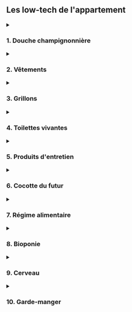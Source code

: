 

<h2>Les low-tech de l'appartement</h2>


<details>

<summary><h3>1. Douche champignonnière</h3></summary>

<h4>Une douche qui divise par 10 la consommation d'eau, par 15 celle d'énergie et… qui produit des champignons.</h4>

Les Français consomment en moyenne 150 litres d'eau par jour et par personne. 40 % de cette eau est utilisée pour l'hygiène (bain, douche).

La consommation d'un ballon d'eau chaude représente plus de 10 % de la facture électrique d'un logement en France.


<div class="note">
<strong>Note:</strong> Notre objectif était de diviser par 10 la consommation d'eau et par 15 celle d'énergie
</div>


<h4>Principe de fonctionnement</h4>

La première étape a été de trouver la meilleure technologie pour réduire le débit d'eau tout en garantissant hygiène et confort. Nous avons été séduits par la brumisation. Résultats de nos essais : deux brumisateurs fixes et émettant un jet diffus mouillant, plus un troisième mobile (au bout d'un tuyau souple) avec un jet plus focalisé et puissant pour le rinçage.

Notre consommation d'eau est descendue à un volume compris entre 2 et 5 litres par douche.

Nous avons opté pour un ballon d'eau chaude de seulement 2 litres chauffé à 75 degrés (pas de risque de légionellose). Au début de la douche, l'eau pulvérisée est chaude (mais ne brûle pas, car les gouttes sont très fines). Elle se refroidit très progressivement au fur et à mesure que l'eau froide du réseau d'eau de la ville entre dans le ballon. On termine donc par une douche froide, ce qui est reconnu bon pour la santé.

Ce ballon était isolé thermiquement par 15 cm de laine de chanvre. Il était équipé d'un thermostat qui coupait le courant lorsque le ballon était chaud.

Le sol de la douche était une plaque en inox, inclinée pour que l'eau s'écoule dans une gouttière. Un biofiltre équipé d'une pompe traitait l'eau savonneuse avant qu'elle soit envoyée dans le système de culture en bioponie.

La cabine de douche étant l'espace le plus humide de l'appartement, nous avons choisi d'y faire pousser des champignons. 4 tours de culture de pleurotes étaient suspendues à la structure. Une rotation de deux tours toutes les deux semaines permettait de les garder pendant leur phase de fructification. Une fois cette phase terminée, le substrat (sciure de paille et mycélium) était utilisé pour les toilettes vivantes.

Un mur végétalisé de mousse visait à absorber le dioxyde de carbone des pleurotes. Un tuyau d'aération était relié à un extracteur pour renouveler l’air régulièrement.

Nous utilisions des savons et shampoings solides neutres et bio afin de ne pas polluer l'eau.

Malgré la petite surface de l'appartement, nous avons choisi de créer une grande douche. Nous voulions que ce soit un espace de détente pour y passer un temps agréable que ce soit pour se laver ou s'occuper des champignons.

<div class="note">

Nous avons atteint les objectifs en termes d'économie d'eau et d'énergie. Cette douche était non seulement très agréable mais aussi très économe et productive.

**Cependant quelques améliorations sont à intégrer :**

- L'eau recyclée de la douche peut être intégrée à la solution de culture des plantes. Cependant, suite à des tests menés par le laboratoire RITTMO, nous avons vu que son taux de salinité était élevé, ce qui n’est pas optimal pour leur croissance. Il serait intéressant de poursuivre les tests pour voir si le choix du type de savon a un impact sur ce taux.

- Il est préférable de récolter les champignons avant qu'il n'émettent leurs spores. Nous avons retrouvé une couche de spores collée aux pales du ventilateur.

- La brumisation mouille moins vite qu'une douce classique. Il faut prévoir davantage de temps, surtout quand on a les cheveux longs.

- En hiver, lorsque la température de la salle de bain est froide, l’eau brumisée doit être au-dessus de 70 degrés au début de la douche. En effet, les gouttelettes fines se refroidissent vite au contact de l'air. À l'inverse en été, quand la température de l'air est chaud, il n'est pas nécessaire de chauffer l’eau.
</div>

</details>

<details>
    <summary><h3>2. Vêtements</h3></summary>
    
<h4>Des vêtements en fibre naturelle, seconde main ou made in Boulogne-Billancourt.</h4>

L'industrie du vêtement est l'une des plus polluantes au monde. Elle génère environ 1,2 milliard de tonnes de CO₂ par an, soit plus que tous les vols internationaux et le trafic maritime réunis. Elle est aussi responsable de 20 % de la pollution mondiale de l’eau à cause des teintures et des traitements chimiques. 

Pour que notre garde-robe ne génère pas ces impacts négatifs, la première résolution a été de posséder peu de vêtements mais de qualité. Corentin a opté pour des vêtements en fibre naturelle (laine, coton, lin). Amateur de couture, il a fabriqué une partie de ses vêtements par lui-même (chaussures, pantalons). Caroline, de son côté, a privilégié la seconde main et le troc de vêtements, afin d’avoir accès à une plus grande diversité d’ensembles.  

<h4>Principe de fonctionnement</h4>

Fabriquer ses propres vêtements demande une certaine maîtrise de techniques de couture. Le plus simple est de copier un vêtement qu'on apprécie, en gardant le même type de tissu et sans tenter d'y apporter des modifications. Pour copier un vieux pantalon par exemple, on peut le découdre et s'en servir comme patron pour découper chaque pièce dans du tissu neuf. Il s'agit ensuite de coudre ses pièces ensemble dans le bon ordre.

Pour les chaussures, nous avons suivi deux options. La première, en partenariat avec des spécialistes de la chaussure (Axel M’Bemba et Mikel Cazenave), consistait à réaliser des semelles en bio plastique imprimé en 3D, assemblées avec du tissu. La seconde a été de réaliser des chaussures-chaussettes, en cousant une semaine de latex naturel avec une sangle en lin et des chaussettes en fibre de bambou.

<h4>Bilan et pistes d'amélioration</h4>

Caroline a été satisfaite du principe de seconde main et de troc. Cela lui a permis d'adapter sa garde-robe au fur et à mesure de ses envies, tout en gardant un nombre limité de vêtements.

Corentin a apprécié monter en compétences en couture, bien que les premiers essais ont demandé beaucoup de patience. Au début, confectionner un pantalon demandait une journée entière. Avec l'habitude, il les réalise maintenant en moins d'une demi-journée.

Concernant les chaussures, pour les premières les semelle en bioplastique n'ont pas duré dans le temps. Il faudrait trouver un type de bioplastique plus souple. Quant aux chaussures-chaussettes, elles sont aciles à fabriquer et agréables à porter, mais ne sont pas adaptées par temps pluvieux.

</details>
<details>
    <summary><h3>3. Grillons</h3></summary>
<h4>Des insectes comestibles adaptés à la vie urbaine</h4>

La viande est très nutritive mais a un mauvais impact sur l'environnement. La consommation d'insectes demande peu de ressources et d'espace. Peu commune en Europe, elle l’est dans de nombreux pays du monde. 

On estime que 2 milliards d'humains en consomment traditionnellement. Nous avons opté pour un régime alimentaire végétarien, tout en consommant une petite quantité d'insectes, notamment pour les apports en vitamine B12. Parmi les insectes comestibles, nous avons choisi les grillons, car ils sont très adaptés à l'élevage en milieu urbain.

<h4>Principe de l'élevage</h4>

Une armoire constituée de 6 vivariums était disposée dans l'entrée de l'appartement. Chaque vivarium contenait des boîtes à oeufs en carton (ils se logent dans les interstices), un abreuvoir et un plateau avec un mélange de graines broyées. Nous recevions les grillons à un âge de 4 semaines.

Après 4 à 6 semaines dans nos vivarium, ils atteignaient la taille adulte. Nous posions alors un pondoir afin qu'ils déposent des oeufs (ces oeufs étaient ensuite donnés aux éleveurs Sandra et Alison). Puis nous placions un piège (simple bocal en verre) pour capturer ceux que nous allions consommer.

<h3>Bilan et pistes d'amélioration

Il n'y a pas eu de problème majeur, mais l'élevage a été beaucoup moins productif que prévu. Nous avons apprécié les consommer, mais nous nous sommes aussi beaucoup attachés à nos grillons, et leur principal intérêt a été de mettre une bonne ambiance dans l'appartement grâce à leur chant !
L'élevage de grillons demande peu de temps et est très ludique.

<h4>Voici ce qui aurait pu être amélioré :</h4>
- Nous n'avons pas apporté les oeufs suffisamment régulièrement à Sandra et Alison, si bien qu'il n'y a pas eu le roulement attendu.
- Nous avons mis du temps avant de trouver le système le plus adapté pour les capturer.
- La mangeoire et l'abreuvoir peuvent être améliorés pour réduire le temps d'entretien ainsi que les risques de moisissure.
- Leur cycle de développement ralentit quand la température ambiante descend en dessous de 20 degrés.
- Les pondoirs sont remplis de fibre de coco humidifiée. Il est nécessaire de la stériliser avant de l'utiliser, sinon il y a un risque que les oeufs moisissent.

</details>

<details>
     <summary><h3>4. Toilettes vivantes</h3></summary>

<h4>Des toilettes vivantes pour valoriser les déchets organiques et économiser de l'eau</h4>

Les toilettes classiques utilisent de l’eau potable pour chaque chasse, ce qui représente environ 20 % de la consommation d’un foyer. Cette eau devient ensuite inutilisable, car transformée en « eaux noires ».
Chaque personne produit en moyenne 50 litres de matières solides et 500 litres d’urine par an.

Ces excréments contiennent des éléments nutritifs utiles comme l’azote, le phosphore et le potassium. Habituellement considérés comme des déchets, ils peuvent pourtant devenir une ressource précieuse.
Cependant, les toilettes sèches en appartement ne sont pas simples à mettre en place, car elles nécessitent un espace de compostage. C’est pourquoi nous avons conçu des toilettes vivantes, dans lesquelles l’urine est collectée d’un côté, tandis que de l’autre, des larves de mouche soldat noir transforment directement les matières organiques.

En plus de produire un fertilisant pour l’agriculture, ces larves constituent une excellente nourriture pour les animaux d’élevage. Elles permettent également de réduire par cinq le volume de déchets organiques, diminuant ainsi l’espace requis et la fréquence de maintenance.

<h4>Principe de fonctionnement</h4>

Au début de chaque cycle, des larves juvéniles sont ajoutées dans le bac. Pendant 2 à 3 semaines, elles consommaient les déchets organiques issus des toilettes, auxquels on ajoute un substrat (nous utilisions de la sciure de paille issue de la culture de pleurotes) ainsi que des déchets de cuisine, préalablement broyés (le broyeur a été réalisé avec l’Avant d’Après à partir d’un hachoir à viande relié à un pédalier de vélo).

Durant cette période, les larves grandissaient jusqu’à atteindre leur taille maximale. Il fallait alors tamiser le contenu du bac pour séparer les larves du fertilisant.
90 % des larves étaient ensuite données aux poules de notre ferme partenaire ; les 10 % restantes étaient remises aux éleveurs de mouches pour qu’elles deviennent mouches et se reproduisent afin d’obtenir de nouvelles larves juvéniles.

Pendant l’expérience, une partie du fertilisant a été utilisée par la ferme partenaire. Le reste a servi à divers tests, notamment pour la culture de champignons (comme le Coprin chevelu) et à des analyses menées avec le laboratoire RITTMO.

L’urine collectée a été valorisée dans différentes applications : intégrée au méthaniseur, utilisée comme engrais pour la culture bioponique, comme nourriture pour la culture de spiruline, ainsi que pour des expérimentations et analyses avec le laboratoire RITTMO, et pour des expérimentations comme fertilisant avec la ferme partenaire.

Nous utilisions des lingettes lavables et réutilisables en alternative au papier toilette.

<h3>Bilan et pistes d'amélioration

Les toilettes vivantes ont été un vrai succès. Elles ont très bien fonctionné, ont produit beaucoup de larves chaque semaine pour nourrir les poules de la ferme, le substrat produit était d'excellente qualité, et il n'y avait pas de mauvaises odeurs. Le temps de maintenance était très faible. Enfin, nous avons été émerveillés par ces larves auxquelles nous nous sommes beaucoup attachés !

<h3>Voici nos retours d’expérience :

- Quand il a commencé à faire froid en octobre, les larves ont ralenti leur activité. Il aurait fallu que la température reste au-dessus de 20 degrés.
- L'opération de tamisage était parfois difficile. Nous avons mis du temps avant de trouver le bon dosage de substrat afin que la matière soit facilement tamisable.
- Le bac qui contenait les larves était en PLA, trop fragile au niveau des pliures. Un bac en inox aurait été plus approprié.
- Ce bac était d'une longueur importante pour qu'il puisse s'étendre des toilettes à la table de cuisine. Cela a contraint l'aménagement de l'appartement car nous avons dû positionner les toilettes à côté de la cuisine. Il aurait été plus simple de disposer un récipient dans la cuisine pour recueillir les déchets de nourriture broyée, et le vider dans le bac des toilettes une ou deux fois par semaine.
- L'utilisation des copeaux de paille issus de la culture de pleurote comme substrat pour les toilettes était très efficace. Les tests de culture de coprins chevelus et de pleurotes sur le substrat produit par les larves sont prometteurs, ainsi que les tests réalisés par le laboratoire RITTMO pour l'utiliser comme fertilisant.
- Il serait intéressant de développer un biofiltre capable de valoriser 100 % de l'urine produite quotidiennement, et de poursuivre les expérimentations sur son utilisation dans le méthaniseur et dans un photobioréacteur à micro-algues.
- L'usage des lingettes est ergonomique et convaincant, mais il faudrait étudier le réel gain environnemental, car les laver demande de l'eau et de l'énergie. Il serait intéressant d'étudier l'utilisation d'un jet d’eau en alternative.
- La maintenance du broyeur à déchets de cuisine était pénible, car la matière séchait dans la grille de sortie. Un autre outil type hachoir manuel aurait été sans doute plus adapté.
- La puissance de ventilation doit être plus élevée lorsque les larves sont juvéniles car elles mettent plus de temps à transformer la matière, il est donc plus important de bien aérer pendant cette phase.
- Ce principe de toilette vivante est aujourd'hui difficilement réplicable, car les filières d'élevage de mouches ne sont pas assez développées.

</details>
<details>
    <summary><h3>5. Produits d'entretien</h3></summary>
<h4>8 ingrédients pour faire briller l'appartement</h4>

On estime qu'en France près de 50 % des logements sont concernés par une pollution de l’air intérieur liée aux COSV (composés organiques semi-volatils), émis notamment par les détergents, sprays, peintures ou produits parfumés.

Ces substances, une fois évacuées dans les réseaux d'eaux usées, contribuent à la pollution de l’eau. En France, plus de 200 substances actives utilisées en phytosanitaire ont été détectées dans les eaux superficielles et souterraines. Certains composants comme les PFAS sont persistants, bioaccumulables et reconnus pour polluer les nappes et les milieux aquatiques.

Le choix de produits d’entretien est loin d’être anodin: il impacte à la fois la qualité de l’air respiré au quotidien et la pureté de nos eaux.

Or nous voulions utiliser nos eaux usées pour la culture des plantes. Il était donc primordial de privilégier des alternatives plus saines, notamment en limitant les parfums chimiques. (Selon l'Ademe, les produits industriels émettent davantage de COV que les alternatives maison). Nous voulions aussi que ces produits répondent à la démarche zéro déchet.

<h4>Principe</h4>

Nous avons fait appel à Mathilde et Edith, 2 expertes dans ce domaine (de l'entreprise Léa Nature). Elles nous ont expliqué qu'on peut tout faire avec ces 8 composants :
- Percarbonate de soude
- Bicarbonate de soude
- Acide citrique
- Savon noir
- Cristaux de soude
- Blanc de meudon
- Terre de diatomée
- Vinaigre blanc
Par exemple, on peut utiliser le vinaigre pour nettoyer les vitres, le bicarbonate pour absorber les odeurs. On peut aussi faire des combinaisons :

<h4>Recettes</h4>


<div class="recipe">
<strong>Crème à récurer:</strong>

- 2 cuillères de savon noir
- 1 cuillère de blanc de meudon
- 1 cuillère de bicarbonate de soude
</div>

<div class="recipe">
<strong>Mousse crépitante pour enlever le tartre:</strong>
- 6 cuillères de percarbonate
- 3 cuillères de bicarbonate
- 1 cuillère d'acide citrique
</div>

Pour notre douche, nous avions choisi du savon et du shampoing solides, neutres, bio et sans parfum.

<h3>Bilan et pistes d'amélioration</h3>

Nous avons apprécié le principe d'avoir des bocaux avec différentes poudres et des recettes pour constituer les produits adaptés à chaque usage. Nous avons appris que "le propre n'a pas d'odeur".



</details>
<details>
    <summary><h3>6. Cocotte du futur</h3></summary>

<h4>Un nouveau système de cuisson pour économiser de l'énergie, réduire les émissions de gaz à effet de serre et la pollution de l'air intérieur.</h4>

Les modes de cuisson communs sont inefficaces d'un point de vue énergétique. Par exemple, faire cuire du riz à la casserole génère beaucoup de pertes thermiques car les parois ne sont pas isolées. On estime que la consommation moyenne d'énergie pour l'alimentation représente environ 6% à 30% de la consommation totale d'énergie d'un ménage français.

Les émissions de gaz à effet de serre provenant de la cuisson des aliments varient selon les méthodes de cuisson utilisées : les fours traditionnels à gaz ou électriques sont parmi les principaux contributeurs aux émissions de CO2 dans les ménages urbains.

La cuisson des aliments, surtout à haute température, dégage des polluants dans nos cuisines : des particules fines, des composés organiques volatils, du monoxyde de carbone et parfois des oxydes d'azote. Ces substances peuvent affecter la qualité de l’air et la santé respiratoire.

Ainsi, pour diminuer notre consommation d'énergie, réduire les émissions de gaz à effet de serre et éviter la pollution de l'air intérieur, nous avons mis au point la cocotte du futur. Elle a été conçue en partenariat avec l’ICAM de Nantes. Partant des recommandations de notre nutritionniste Anthony Berthou, la cuisson de nos aliments devaient principalement être à l'eau et à la vapeur. La solution retenue est une combinaison du principe de la marmite norvégienne et de l'autocuiseur électrique.

<h4>Principe de fonctionnement</h4>

C'est un autocuiseur (type cocotte-minute), chauffé par une résistance électrique, elle-même relié au cerveau (voir description du cerveau). Un isolant thermique évite les déperditions de chaleur.

Comme sur les autocuiseurs à riz, un thermostat coupe le courant électrique lorsque la température dépasse 100 degrés. Ainsi pour la cuisson du riz par exemple, si on met la bonne dose d'eau par rapport à la dose de riz, la cuisson s'arrête lorsque le riz est cuit (en effet, lorsque toute l'eau a été absorbé par le riz, la température monte et le thermostat coupe le circuit). Pour les cuissons à la vapeur, la chauffe s'arrête quand toute l'eau est évaporée.

La cocotte du futur est programmable. On peut régler sur le cerveau le temps de cuisson et le délai à partir duquel on souhaite qu'elle démarre. Ainsi nous préparions généralement nos plats le matin, afin qu'ils cuisent pendant la journée, pour profiter de l'énergie des panneaux solaires au moment où la batterie est pleine. Quand nous rentrions le soir, les plats étaient encore chauds, car l'isolation thermique était très efficace.

<h4>Bilan et pistes d'amélioration</h4>

La cocotte du futur a très bien fonctionné pendant toute l'expérience. Elle nous a permis de cuire les céréales et légumineuses à l'eau, et les plats à la vapeur comme les baos (pains chinois fourrés), les légumes, les tubercules ou les champignons.

D'après les tests réalisés par les étudiants de l'ICAM, la cocotte du futur divise par 5 à 10 la consommation d'énergie pour la cuisson.

<h4>Voici nos retours d'expérience :</h4>

- Il n'est pas facile de la nettoyer car elle est reliée à des câbles électriques. Il serait intéressant de tester le même principe que dans les autocuiseurs à riz, avec un récipient posé sur la plaque chauffante.
- La cocotte ne monte jamais en pression, donc il n’est sans doute pas nécessaire d'utiliser un autocuiseur du type cocotte-minute. Le contenant pourrait être réalisé avec des parois plus fines comme un faitout en inox.
- Elle est ergonomique, mais comme elle est peu puissante, le temps de cuisson est long. Il nous a fallu un temps d'adaptation pour apprendre à anticiper, en préparant nos plats à l'avance (le temps de préparation n'est pas plus long, mais il doit être anticipé). Il serait sans doute préférable de passer d'une puissance de 150W à 200W, voire même 250W.
- C'est très agréable de ne pas avoir à se soucier de la cuisson en cours. Contrairement à la cuisson au gaz ou aux plaques électriques, la cocotte du futur s'arrête automatiquement et les aliments ne sont jamais trop cuits. On peut donc lancer la cuisson et partir faire autre chose. Quand on rentre, c'est prêt et toujours chaud.
- Ce type de cuisson à l'eau et à la vapeur amène à manger plus sainement. Les aliments ne sont pas frits ou grillés (ce qui est déconseillé par notre nutritionniste).


</details>
<details>
    <summary><h3>7. Régime alimentaire</h3></summary>

<h4>Manger sain, bio, local, de saison, zéro déchet, économique… et appétissant.</h4>

Notre objectif était que notre nourriture soit d'origine bio, locale et de saison, que les recettes soient équilibrées sur le plan nutritif, peu consommatrices en énergie et en temps, que ce régime ne génère pas de déchets, soit accessible financièrement, et bien sûr bon sur le plan gustatif. C'est un défi de taille, mais qui a des impacts importants sur la santé et l'environnement.

<h4>Principe du régime Biosphère</h4>

Nous avons suivi les recommandations de notre nutritionniste Anthony Berthou, notamment grâce à son livre “Du bon sens dans notre assiette”, que nous avons combiné avec nos objectifs.

<h4>Voici la structure de nos repas :</h4>

- Petit déjeuner : Oléagineux, oeufs, fruits, bao ou pain complet tartiné de beurre, de fromage ou de sauce, grillons.
- Déjeuner : Salade de légumes crus ou cuits, plat Trois tiers (un tiers de légumes, un tiers de légumineuses, un tiers de céréales), fruits.
- Collation : Oléagineux, fruits.
- Dîner : Soupe ou bouillon, plat Trois tiers (un tiers de légumes, un tiers de légumineuses, un tiers de céréales), fruits.

<h4>Nos sources d'approvisionnement étaient les suivantes :</h4>

- Les denrées qui se conservent longtemps comme les céréales, les légumineuses ou l'huile venaient de l'épicerie participative à laquelle nous avions adhéré (l'Epi des Loges), et
l'épicerie bio du quartier. Certains ont été commandés en gros à un commerce bio en ligne sur Internet.
- Les fruits et légumes ainsi que les oeufs venaient principalement de la ferme partenaire La Ferme des Loges, à 15 km, dans laquelle nous travaillions une demi-journée par semaine. Une partie venait de l'épicerie bio du quartier.
- Les aromatiques, légumes feuilles, grillons et les champignons étaient cultivés ou élevés directement dans l'appartement.
- Nous consommions également des produits fermentés comme des boissons, yaourt et bocaux de lacto-fermentation, réalisés par Donatella, Julie ou nous même.

<h4>Bilan et pistes d'amélioration</h4>

Il a fallu plusieurs semaines de tâtonnement, avant de trouver les bonnes recettes, notamment pour passer sous le budget visé des 6,50 € par jour et par personne. Une fois rodés, il est possible de manger sain et durable, tout en étant très économe en temps et argent. Voici les principaux obstacles que nous avons eus à franchir :
- Apprendre à bien anticiper les repas, car nous partions d’ingrédients non transformés. Pour la cuisson de fèves, il faut penser à les faire tremper la veille, il faut laisser le temps à la pâte à bao pour lever, etc.
- Nous passer des aliments sucrés et exotiques. Le besoin en sucre diminue petit à petit quand on en réduit la consommation. L’arrêt du café, du chocolat et autres gourmandises demande aussi quelques semaines à oublier. Une fois l’expérience terminée nous avons repris leur consommation, mais de manière beaucoup plus modérée (et maîtrisée).
- La contrainte zéro déchet a limité la diversité d’aliments, car de nombreux produits ne sont pas emballés dans des cartons ou contenants réutilisables : le tofu, les laits végétaux, etc.
- Quand il y avait plusieurs jours de mauvais temps d’affilée, nous ne pouvions pas faire de cuissons longues (les batteries étaient déchargées). Nous aurions dû systématiser la confection de conserves les jours de beau temps : lentilles cuisinées, bases de soupes à diluer, etc.

</details>
<details>
    <summary><h3>8. Bioponie</h3></summary>
<h4>Faire pousser ses légumes dans la cuisine</h4>

Les légumes feuilles (salades, aromatiques, épinards…) perdent rapidement leur valeur nutritive. De plus, une partie s'abîme pendant le transport et le stockage. Il est donc important qu'ils poussent au plus près du consommateur.

Notre objectif était de les produire directement dans la cuisine, tout en recyclant l'eau et en produisant notre propre engrais à partir de matières organiques issues de l'appartement.

<h4>Principe de fonctionnement</h4>

Nous avons disposé un bassin de plus de 4 mètres carrés et 300 litres d’eau devant les fenêtres exposées au Sud. Nous y avons disposé des paniers de billes d'argile et repiqué plus de 120 plans de menthe, basilic, roquette, ciboulette, etc.

À une extrémité du bassin, une pompe immergée renvoyait l'eau dans un biofiltre (panier rempli de bille d'argile et roche volcanique) situé à l'autre extrémité. Ainsi l’eau circulait en circuit fermé dans le bassin.

Sur le pan de mur qui n'a pas de fenêtre, nous avons installé un bandeau d'éclairage horticole (LED), pour la croissance des plantes ainsi que l'éclairage de la pièce.
Notre table à manger était fixée au système de bioponie. Nous pouvions donc nous servir en feuilles sur ce “bar à cueillette” pendant les repas.

La pompe était reliée au “cerveau” et s’activait automatiquement (la fréquence dépendait de l’heure, l’ensoleillement et du niveau de la batterie).

L'eau de la douche, après être passée par un premier biofiltre, était intégrée au bassin. Comme les plantes consommaient plus que le volume d’eau de douche, nous devions rajouter de l'eau régulièrement. Nous ajoutions aussi en moyenne 1% d’urine en goutte à goutte dans le biofiltre.

<h4>Bilan et piste d'amélioration</h4>

Nous avons été très satisfaits du système. C’était très agréable d’avoir à disposition de la nourriture saine et fraîche, cela apporte beaucoup de satisfaction, et la vue en permanence de la végétation est plaisante et pousse à manger sainement.

Le temps de maintenance est très faible et cela permet des économies, car les légumes feuilles coûtent relativement cher.

<h4>Cependant certains points sont à améliorer :</h4>

- Certaines plantes ont bien poussé, d'autres non. Nous avons eu des soucis de repiquage : les plants transplantés sans doute trop vite, mourraient facilement. Des tests sont à poursuivre pour mieux comprendre quelles plantes poussent dans quelles conditions (en fonction de l'ensoleillement, de la saison).
- Le laboratoire RITTMO a constaté qu’une forte amélioration de la composition des engrais était possible. Il faudrait notamment diminuer la salinité de l’eau de douche, et intégrer un extrait du substrat des mouches soldat noires pour compléter les apports en certains éléments. Il serait aussi intéressant d’utiliser les eaux usées de l’évier.
- Le système rafraîchissait l'air en été grâce à l’inertie thermique des 300 litres d'eau, ainsi que par l’évapo-transpiration des plantes. Par contre, en hiver, le taux d'humidité dans l'air posait un problème de confort thermique. Il faut bien gérer la ventilation, voire même réduire le nombre de plantes en hiver.
- Après l’installation du système il faut prévoir plusieurs semaines pour que le système se “cycle” (afin que les populations de micro-organismes colonisent le milieu).

</details>
<details>
    <summary><h3>9. Cerveau</h3></summary>

<h4>Un appartement 100 % énergie renouvelable grâce au "cerveau"</h4>

Faire du froid (réfrigérateur, climatisation) et faire du chaud (chauffage, ballon d’eau chaude, bouilloire, four, plaques de cuisson) consomme beaucoup d'énergie dans nos logements.

Nous voulions que l'électricité de l'appartement dépende uniquement d'énergies renouvelables, tout en étant très accessible économiquement.

<h4>Principe de fonctionnement</h4>

Nous avons réalisé cette étude grâce à une équipe d'étudiants de l’Icam de Nantes et Quentin Chevalley, stagiaire d'une école d'ingénieur Suisse. La première étape a été d'analyser nos besoins et de concevoir des appareils électriques les plus efficaces et les moins énergivores possible.

Nous avons opté pour 4 m² de panneau solaire, soit une puissance totale de 840 Wc, et une batterie 12V de 200Ah (soit une capacité environ 10 fois inférieure à celle d’une petite voiture électrique).

Nous avons décidé d'automatiser une partie des équipements électriques, car le mode de vie citadin (où l'on part travailler la journée et on rentre le soir) ne permet pas d'allumer ou éteindre chaque appareil au fil de la journée. Nous avons donc créé le cerveau. C’est un microcontrôleur Arduino relié à des relais (interrupteurs), que l'on peut programmer pour commander automatiquement chaque équipement électrique.

Deux interrupteurs trois positions permettaient de donner au cerveau des indications sur les prévisions météo de la journée et du lendemain. En fonction de la météo et de l'état de charge de la batterie, le cerveau se réglait en mode “survie”, “économie”, “normal” ou “extra”. En mode “survie” (parce que la batterie était en et que la météo était mauvaise), seuls les équipements indispensables étaient alimentés : les pompes d’arrosage tournaient au minimum, réfrigérateur éteint, mais on pouvait tout de même prendre des douches chaudes.

À l'inverse, en mode “extra” (batterie chargée et bonne météo), les équipements fonctionnaient à plein régime. Cela coïncide bien, car c'est par période de fort soleil que nous avions le plus besoin du réfrigérateur et de faire tourner l’eau dans le système de bioponie (cela réduisait la température de l'appartement).

L'énergie solaire est à son maximum en pleine journée et est totalement absente la nuit. Or dans un logement classique nous utilisons de l'énergie électrique tout au long de la journée. Nous avons donc programmé les appareils pour qu'ils consomment principalement en pleine journée : les pompes ne tournaient pas la nuit, nous pouvions programmer les cuissons pour qu'elles soient effectuées pendant notre absence. L'énergie était stockée sous forme électrique dans la batterie, mais aussi sous forme de chaleur dans le ballon d'eau chaude (très bien isolé thermiquement) et sous forme de froid dans le réfrigérateur.
Enfin, nous avons dû adapter nos habitudes de vie en fonction de la météo. Les jours de soleil, nous pouvions effectuer des cuissons longues (haricots, fèves, conserves), alors que les jours de mauvais temps, nous devions économiser de l'énergie par des cuissons courtes.

<h4>Bilan et pistes d'amélioration</h4>

Le cerveau a très bien fonctionné et nous avons été autonomes en énergie. Nous avons consommé 15 fois moins d'énergie qu'un logement classique.

<h4>Ceci dit plusieurs amélioration sont à apporter :</h4>

- D'après nos estimations, il aurait fallu rajouter un panneau solaire supplémentaire pour l'hiver (passer de 4 à 6 mètres carrés).
- Il serait intéressant d'étudier l'échelle la plus appropriée pour ce type de réseau : un grand réseau électrique à l'échelle du quartier ou de la ville permet certainement des gains en rendement énergétique, mais un petit réseau à l'échelle d’un appartement ou d'un immeuble pousse ses habitants à être conscient de leur consommation et à apprendre à la gérer.
- La programmation du micro contrôleur reste à optimiser, notamment pour que la mesure du niveau de batterie soit plus fiable.
- Dépendre de l'énergie fournie par le vent (dans le cas de l'éolien) ou le soleil (dans le cas du photovoltaïque) demande à accepter que la météo influence notre quotidien, ce qui impose un changement de mentalité.

</details>
<details>
    <summary><h3>10. Garde-manger</h3></summary>

<h4>Des techniques low-tech de conservation des aliments</h4>

Dans un logement, le réfrigérateur consomme beaucoup d'énergie. De plus, de nombreux aliments se conservent très bien la température ambiante. 

Il faut respecter quelques règles. Les pommes, par exemple, doivent être dans un endroit aéré car elles émettent de l'éthylène qui peut impacter les autres fruits.

Ce qui doit se conserver au froid est principalement les produits d'origine animale (viande et produits laitiers) ainsi que les boissons fraîches et les restes de repas. Le fait d'avoir un régime alimentaire végétarien réduit donc le volume nécessaire du réfrigérateur.

Enfin, le fait de produire dans la cuisine des plantes comestibles est un bon moyen de les conserver car nous pouvons les récolter au fur et à mesure des besoins.

<h4>Principe de fonctionnement</h4>

Notre garde-manger a été conçu par le designer Christopher Santerre.
Le réfrigérateur 12 volts, d'un volume de 20 litres, était en tiroir, ce qui est plus performant qu'une porte classique.

Deux tiroirs aérés, en bois, l’un laissant passer la lumière, l'autre non, permettaient d'y placer la plupart des fruits et légumes.

Le système de culture en bioponie permettait d’y insérer les légumes qui se conservent avec les racines dans l'eau, comme les poireaux.

Les céréales, légumineuses, huile, épices… étaient conservés dans des bocaux et des bouteilles en verre.

<h4>Bilan et pistes d'amélioration</h4>

Nous avons été très satisfaits de toutes ces techniques de conservation. Il y a eu très peu de gaspillage alimentaire.

<h4>Seule amélioration à apporter:</h4>

- les tiroirs du garde-manger étaient un peu lourds et peu ergonomiques.

</details>

<!-- <details>
    <summary><h3>11. Régulation thermique</h3></summary>
<h4>ISOLATION, CHAUFFAGE "SLOW HEAT" ET CLIM' LOW-TECH</h4>

<h4>Chauffer ce qu'il faut là où il faut quand il faut.</h4>

Dans un logement, le principal poste de consommation d'énergie est le chauffage (60 à 70 % de la consommation totale).

Lorsqu'il est mal isolé (ce qui était le cas de notre immeuble construit dans les années 70), les pertes thermiques sont considérables.

<h4>Principe et fonctionnement de la régulation de température de l'appart' du futur</h4>

Le choix d'un appartement de petite surface (28m²) facilite grandement le problème de la régulation de la température.

La première étape a été d’isoler l'appartement. L'idéal aurait été d'isoler tout le bâtiment par l'extérieur, mais dans notre contexte ce n'était pas envisageable. Nous avons opté pour une isolation par l'intérieur avec de la laine de chanvre (15 cm d'épaisseur).

Les blocs d’isolant étaient maintenus contre les murs et le plafond grâce à une structure en tasseaux de bois. Nous avons recouvert le tout par un tissu de coton. Nous avons hésité à utiliser un pare-vapeur, mais finalement renoncé, étant donné que nous pouvions facilement vérifier le taux d'humidité dans le chanvre et réagir en cas de problème. Malgré le fait que nous ayons perdu 2 mètres carrés de surface à cause de l'isolation, elle présentait de nombreux avantages : démontable, en matériaux biosourcés et économique, tout en étant performante.

La seconde étape a été de suivre le principe du slow heat : ne chauffer que les endroits nécessaires, quand c'est nécessaire. Par exemple, utiliser une couverture chauffante (moins de 100 watts) pendant 10 ou 20 minutes avant de rentrer dans le lit est beaucoup moins énergivore que de chauffer toute la chambre. La technique japonaise du kotatsu consiste à recouvrir une table d'une couverture descendant jusqu'au sol, et de chauffer le volume emprisonné sous la table, et ainsi tout le bas du corps lorsqu'on est assis.

Par temps froid le lit-boîte était séparé du reste de l’espace grâce à un rideau thermique (en été c'était une simple moustiquaire). C’est ce qu’on appelle le “déphasage” qui consiste à réduire l’espace de vie pour économiser le chauffage. Ce rideau thermique a la particularité d'être biosourcé et tissé à la main par les designers Juliette Berthonneau et Justine Gaignault dans le cadre d’une résidence Lainamac à la Villa Chateaufavier à Aubusson. Nous avions opté pour des fibres naturelles françaises, laine et lin, pour leurs propriétés thermiques et hygrométriques.

La régulation de la température concernait également les fortes chaleurs en été. En modélisant l'appartement sur un logiciel d'étude thermique, les étudiants de l'ICAM Grand Paris Sud ont remarqué que le système de bioponie faisait office de climatiseur : avec ses 300 litres d'eau en mouvement grâce à la pompe, il jouait le rôle d'un échangeur thermique. Le cerveau était programmé de manière à ce que la pompe fonctionne à une fréquence plus élevée lorsque la température augmente.

Selon cette étude, un point crucial était de poser des stores. Nous devions les lever pour faire entrer le soleil lorsqu'il faisait trop froid, et les abaisser pour garder la chaleur en hiver ou occulter le soleil en été. La partie basse de ces stores laissait passer le soleil à 50 % pour les plantes.

Enfin nous avons étudié le flux d'air pour la ventilation. L'air entrait par la cage d'escalier, car il y est préchauffé en hiver et rafraîchi en été grâce à l'inertie thermique du bâtiment. Le flux d'air passait par la chambre et s'évacuait par trois sorties via les toilettes, la douche et la hotte de cuisine. Des capteurs de température et d'humidité placés à l'intérieur et à l'extérieur de l'appartement permettaient au cerveau de commander les ventilateurs afin qu'il s'enclenchent uniquement lorsque c'était nécessaire, afin d'optimiser les échanges thermiques avec l'extérieur.

<h3>Bilan et pistes d’amélioration

Notre objectif était de réguler la température entre 18 et 28 degrés sans avoir de chauffage ni de climatisation. Même en cas de forte chaleur nous sommes bien restés en dessous des 28 degrés. Par contre, nous n'avons pas réussi à rester au-dessus des 18 degrés lorsqu'il faisait froid à l'extérieur. De plus, le taux d'humidité était souvent trop élevé (au-dessus de 70 %).

<h4>Voici nos retours d'expérience :</h4>

- L'isolation aurait pu être renforcée au niveau des fenêtres, qui était en double vitrage, mais d'un vieux modèle.
- Nous avons parfois utilisé un déshumidificateur, mais sa consommation était trop importante. Il aurait été intéressant de tester une ventilation avec échangeur d'air, afin de mieux ventiler pour évacuer l'humidité, tout en limitant les pertes thermiques.

</details>
<details>
    <summary><h3>12. Ordinateur low-tech</h3></summary>
<h4>Transformer un smartphone en ordinateur portable</h4>

Le principal impact environnemental du secteur numérique provient de la fabrication et de l’usage des terminaux numériques (smartphones, ordinateurs, tablettes, télévisions, etc.). Par exemple, la fabrication d’un smartphone nécessite en moyenne d’extraire 200 kg de matières premières. En France, il est renouvelé tous les 23 mois en moyenne.

Nous voulions diminuer notre impact tout en répondant à nos besoins numériques : envoyer des mails, communiquer sur les réseaux sociaux, écouter de la musique, regarder des films, téléphoner, etc. Un smartphone est capable de réaliser toutes ces tâches, mais n'est pas aussi ergonomique qu'un ordinateur. Nous avons donc transformé un smartphone en ordinateur low-tech. Grâce à ce système, Corentin n'a plus d'ordinateur depuis plus de 4 ans.

<h3>Principe de fonctionnement

L'OTG (On-The-Go) est une technologie commune à la plupart des smartphones Android. Elle permet de connecter des appareils USB au téléphone. Ainsi nous avons pu relier un hub USB au smartphone, auquel nous pouvons connecter un clavier, une souris, et des clés USB. Un boîtier en bois permet de contenir tout cet équipement. Un aimant maintient le téléphone en position horizontale ou verticale.

Pour regarder des films, l'écran du smartphone étant de taille réduite, nous avons opté pour un petit vidéoprojecteur 12 volts.

<h3>Bilan et pistes d'amélioration

Cet ordinateur low-tech est très adapté à l'usage de Corentin. Cependant, il ne convient pas à Caroline qui a besoin d'un écran plus grand et d'une puissance de calcul plus importante pour faire tourner les logiciels de conception 3D pour l'architecture d'intérieur. Elle a opté pour un ordinateur reconditionné dont elle prolonge la durée de vie au maximum.

</details>
<details>
    <summary><h3>13. Lit boîte</h3></summary>

<h4>Un lit boîte pour dormir confortablement sur ses deux oreilles</h4>

63 % des Français déclarent mal dormir. Or, une mauvaise configuration de la chambre à coucher peut avoir un impact direct sur la qualité du sommeil. L'exposition à la lumière artificielle ou un mauvais occultement des fenêtres perturbe la production de mélatonine, l’hormone du sommeil, retardant ainsi l’endormissement.

La température de la pièce joue un rôle crucial : une chambre trop chaude ou mal ventilée peut provoquer des réveils nocturnes, le corps ayant besoin de fraîcheur pour entrer en phase de sommeil profond. Le désordre dans la chambre à coucher peut aussi générer une forme de stress inconscient.

Les nuisances sonores nuisent également à la qualité du sommeil. Nous voulions dormir dans un endroit confortable, sans bruit ni lumière parasites. Il fallait aussi que la qualité de l'air soit bonne.

<h4>Principe de lit boîte</h4>

Nous avons été inspirés par les lits clos traditionnels bretons. Le lit était surélevé d'environ un mètre de hauteur, et entouré par des cloisons isolées avec 15 cm de laine de chanvre recouvert de tissu de coton. Une ouverture permettait de rentrer dans le lit depuis la pièce principale. Elle pouvait être obturée par une moustiquaire ou un rideau thermique, en fonction de la saison. Nous pouvions stocker du matériel sous le lit.

Souhaitant utiliser au maximum des matériaux biosourcés, nous avons également confectionné le matelas à partir d'un assemblage de laine de chanvre, tapis de jute et tissu de coton. Une guirlande lumineuse éclairait le lit-boîte.

Le flux d'air pour la ventilation de l'appartement venait de la cage d'escalier, traversait le lit boîte, la pièce principale, avant d'être extrait dans les toilettes, la hotte de cuisine et la salle de douche. Ainsi, l'air était renouvelé régulièrement pendant le sommeil.

Pendant les mois les plus froids nous avons testé une sous-couverture chauffante électrique qui permet, avec moins de 100 watts, de préchauffer le lit sans avoir besoin de chauffer la pièce entière.

<h3>Bilan et pistes d'amélioration

Nous avons été globalement satisfaits du lit-boîte. Le concept d'avoir un lieu très silencieux, avec une obscurité totale, uniquement dédié au sommeil, nous paraît très sain. L’unique amélioration à apporter serait sur la qualité du matelas : la laine de chanvre qui le constituait se tassait au fil des semaines.

</details>
<details>
    <summary><h3>14. Intranet</h3></summary>

<h4>Un réseau intranet pour communiquer entre voisins et regarder des films</h4>

Près de la moitié des émissions mondiales de gaz à effet de serre du numérique est liée aux data centers et réseaux. Le streaming vidéo à lui seul représente environ 60 à 80 % du trafic Internet mondial.

Quand j'envoie une photo à mon voisin, elle part via l'antenne de mon fournisseur d'accès internet, se télécharge sur le data center de mon service de messagerie, puis elle va être téléchargée sur le data center de son service de messagerie avant qu'elle atteigne l'antenne de son fournisseur d'accès internet pour enfin être téléchargée sur son téléphone. La photo aura parcouru des centaines de kilomètres via des câbles et des ondes, été copiée dans différents endroits de stockage, et aura utilisé des infrastructures très complexes et énergivores.

En développant un intranet à l'échelle du quartier, nous voulions regarder des films via un moyen de communication à la fois écologique et pas cher, mais aussi développer un réseau social entre voisins.

<h3>Principe de fonctionnement

Pendant notre escale à la Havane à Cuba, nous avons découvert un réseau intranet qui connecte 10 000 personnes entre elles.

L'accès à internet coûte cher pour les cubains. Ce système leur permet d'avoir un réseau presque gratuit pour jouer à des jeux, regarder des films, s'acheter et se vendre des objets, ou s'envoyer des messages. De plus, leur système est alimenté par des panneaux solaires, donc en cas de coupure d'électricité ils peuvent continuer à communiquer.

Les étudiants de l'ICAM de Nantes ont travaillé sur une version adaptée à notre contexte. Ils ont programmé un Raspberry Pi, une sorte d'ordinateur minimaliste, et l'ont connecté à une carte SD et à une antenne wifi posée sur le toit de notre immeuble. Les voisins qui captaient le signal pouvaient s'y connecter, regarder des films en streaming, écouter des podcasts, échanger des messages, discuter via des forums, et avoir accès à des informations comme la météo locale.

<h3>Bilan et pistes d'amélioration

La réalisation de cet intranet a mis plus de temps que prévu, il n'a finalement pas été opérationnel pendant l'expérience. De plus, nous avons eu des problèmes liés au choix de l'antenne. L'intranet n'a donc pas pu être testé à l'échelle du quartier. Cependant, les essais que nous avons menés nous ont convaincus que ce type d'intranet avait un potentiel intéressant, notamment pour mutualiser du matériel et des savoir-faire entre voisins, se rendre des services, et tout simplement favoriser les rencontres et liens sociaux de quartier.

</details>

<details>
    <summary><h3>15. Fitness club</h3></summary>

<h4>Des machines de "fitness utile" pour garder la forme, tout en utilisant l'énergie déployée</h4>

Plus de 4 millions de personnes sont membres d’un club de remise en forme ou de fitness en France . On y compte plus de 4 000 salles de fitness. Rameurs, vélos d’appartement, tapis, elliptiques... Ces machines pourraient, en même temps que nous permettre de garder la forme, avoir une seconde fonction en remplissant des tâches utiles.

Nous avons imaginé que l'immeuble du futur pourrait avoir un espace commun entre les résidents, avec des machines de "fitness utile".

<h3>Principe de fonctionnement

Au premier étage de l'immeuble, nous avons aménagé toute une salle de sport avec des machines de fitness ayant différentes fonctions utiles : produire de l'électricité, moudre des graines, pétrir de la pâte à pain, laver le linge… C'est Johnny, du Low-tech Lab d'Auroville en Inde, qui a chapeauté l'organisation du Johnny Fitness Club.

Le système qui a rencontré le plus de succès a été le rameur machine à laver.
Il a été conçu avec des étudiants de l'ICAM Grand Paris Sud. La base du rameur est identique à celle d'un rameur classique : une assise sur roulette posée sur des rails, des cale-pieds, une barre connectée à une chaîne de vélo que l'on tire vers l'arrière et qui revient à l'avant grâce à un tendeur. Une machine à laver standard était fixée à l’extrémité de ce dispositif. Son moteur électrique a été démonté et un pignon libre de vélo a été soudé sur l'axe de rotation du tambour. Un tuyau de vidange a été connecté avec une vanne.

<h4>Voici le principe d'utilisation :</h4>

- Mettre le linge et de l'eau savonneuse dans le tambour. Ramer pendant 10 minutes, vitesse lente.
- Vidanger.
- Mettre de l'eau dans le tambour, puis ramer pendant 10 minutes, vitesse lente.
- Vidanger à nouveau, puis ramer pendant 5 minutes à vitesse rapide pour l'essorage.
Avec ce cycle de 40 minutes, l'utilisateur aura ramé 8 kilomètres et réalisé sa lessive.

<h4>Bilan et pistes d'optimisation</h4>

Nous avons mesuré son efficacité de lavage en comparant avec une machine de laverie. Nous avons mis des tissus avec des taches de vin, d'huile et de terre dans les deux machines, avec la même quantité de savon, même température de l'eau, et même temps de cycle. Le tissu lavé par notre rameur est ressorti plus propre.
Nous sommes très satisfaits de cette machine qui est ergonomique, ludique, tout en étant efficace dans sa fonction. 

<h4>Ceci dit, il reste quelques optimisations à apporter :</h4>

- La machine fuyait légèrement, car la chaîne de vélo tirait le tambour sur un axe horizontal. Il aurait fallu ajouter des pignons pour qu'elle tire sur un axe vertical, ou bien utiliser une machine à laver dont la porte se situe sur le dessus de la machine.
- Le système de vidange et de remplissage aurait pu être optimisé pour faciliter l'opération sans avoir à se lever de l'assise.

</details>
<details>
    <summary><h3>16. Terrasse solaire</h3></summary>

<h4>Un espace partagé pour profiter de l'énergie solaire</h4>

Un mètre carré exposé au soleil équivaut à une puissance de plus de 1000 watts. Pour profiter de cette énergie gratuite et abondante pendant certains mois de l'année, nous avons imaginé que l'immeuble du futur serait pourvu d'espaces communs équipés de systèmes solaires.

Nous avons donc aménagé une terrasse solaire au premier étage de l'immeuble. Elle était équipée d'une parabole solaire, un four solaire, ainsi qu'un déshydrateur solaire.

<h3>Principe de fonctionnement

Le déshydrateur solaire était muni d'un capteur solaire, c'est-à-dire un volume ou l'air était préchauffé par effet de serre, avant de remonter par convection naturelle dans une armoire dans laquelle étaient disposées des claies avec les tranches de fruits et légumes à déshydrater.

Le four solaire était un tube en double paroi de verre avec des réflecteurs (voir le travail de l'association “Du soleil dans nos assiettes”) muni d'un rack dans lequel on peut faire cuire des gâteaux, céréales, légumineuses, légumes… La température monte à plus de 200 degrés.

La parabole solaire avait une surface d'environ un mètre carré, et concentrait les rayons sur une casserole. Il fallait orienter régulièrement la parabole face au soleil. Le système étant très puissant par beau temps, nous pouvions cuire tout ce qui peut être cuit à la casserole.

<h3>Bilan et pistes d'amélioration

Le déshydrateur solaire avec capteur est très adapté au climat de la région parisienne. Il permet de déshydrater des tranches de fruits et légumes avant qu'ils se perdent. Cette technique de déshydratation permet de conserver une bonne partie de la valeur nutritive des aliments. De plus, il demande peu de maintenance et est très facile à utiliser.

Le four solaire coûte assez cher à l'achat et elle est très fragile. Cependant, il est très efficace, ergonomique et simple à utiliser. On peut enfourner un plat le matin et le laisser cuire pendant la journée, afin de le consommer le soir.

La parabole solaire est plus exigeante et moins sécure, car il faut rester à côté, et faire attention à ce que les rayons soient bien concentrés vers la casserole.

</details>
<details>
    <summary><h3>17. Biodigesteur</h3></summary>

<h4>Produire du gaz et des engrais à partir de déchets organiques</h4>

Nous avons voulu tester la production de gaz et d'engrais par méthanisation. Comme nos déchets de toilette et de cuisine étaient déjà valorisés par les larves de mouches soldat noires, nous avons demandé à une boulangerie du quartier de récupérer les invendus.

Nous le nourrissions avec du pain sec mélangé aux eaux usées de l'évier de cuisine. L'objectif était de produire suffisamment de gaz pour les cuissons de nos poêlées de grillons et de champignons, que nous ne pouvions pas faire avec la cocotte du futur. Nous voulions aussi produire un engrais organique pour la ferme partenaire.

<h3>Principe de fonctionnement

Nous avons acheté un méthaniseur du commerce avec un volume de stockage de 700 litres de gaz non compressé. Nous l'avons installé en bas de l'immeuble. Après la période de démarrage, qui dure plusieurs semaines et demande à ajouter de la bouse de vache ou du crottin de cheval, nous avons commencé à obtenir du gaz.

Nous estimons la production à une demi-heure de gaz (avec un débit faible) par jour en le nourrissant quotidiennement avec un seau de 10 l (mélange de pain sec et d'eaux usées de l'évier).

Le système a fonctionné pendant 2 mois (juillet et août), mais à partir de septembre la température a chuté, et le méthaniseur s'est arrêté de fonctionner.

<h3>Bilan et pistes d'amélioration

Nous étions extrêmement satisfaits du système pendant les deux mois de fonctionnement. Puis nous avons été déçus par son arrêt soudain.
- Il aurait fallu isoler le biodigesteur, ou le mettre dans une serre , afin qu'il reste chaud plus longtemps. Ce n'était sans doute pas le modèle le plus adapté à notre climat.
- L'opération de descendre le seau rempli d'eau usée de l'évier était un peu pénible. Il aurait été préférable d'avoir un tuyau d'évacuation directement connecté.
- La réglementation actuelle ne permet pas d'installer un biodigesteur si proche des habitations. Nous avons pu le faire à titre expérimental.
</details> -->